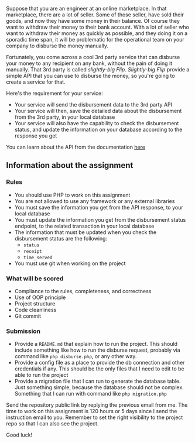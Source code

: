 Suppose that you are an engineer at an online marketplace. In that marketplace, there are a lot of seller. Some of those seller, have sold their goods, and now they have some money in their balance. Of course they want to withdraw their money to their bank account. With a lot of seller who want to withdraw their money as quickly as possible, and they doing it on a sporadic time span, it will be problematic for the operational team on your company to disburse the money manually.

Fortunately, you come across a cool 3rd party service that can disburse your money to any recipient on any bank, without the pain of doing it manually. That 3rd party is called *slightly-big Flip*. *Slightly-big Flip* provide a simple API that you can use to disburse the money, so you're going to create a service for that.

Here's the requirement for your service:

- Your service will send the disbursement data to the 3rd party API
- Your service will then, save the detailed data about the disbursement from the 3rd party, in your local database
- Your service will also have the capability to check the disbursement status, and update the information on your database according to the response you get
    
You can learn about the API from the documentation [here](https://gist.github.com/luqmansungkar/9512940cac53f53bb4a024a1e5f70ef7)

## Information about the assignment

### Rules

- You should use PHP to work on this assignment
- You are not allowed to use any framework or any external libraries
- You must save the information you get from the API response, to your local database
- You must update the information you get from the disbursement status endpoint, to the related transaction in your local database
- The information that must be updated when you check the disbursement status are the following:
    - `status`
    - `receipt`
    - `time_served`
- You must use git when working on the project

### What will be scored

- Compliance to the rules, completeness, and correctness
- Use of OOP principle
- Project structure
- Code cleanliness
- Git commit

### Submission

- Provide a `README.md` that explain how to run the project. This should include something like how to run the disburse request, probably via command like `php disburse.php`, or any other way.
- Provide a config file as a place to provide the db connection and other credentials if any. This should be the only files that I need to edit to be able to run the project
- Provide a migration file that I can run to generate the database table. Just something simple, because the database should not be complex. Something that I can run with command like `php migration.php`

Send the repository public link by replying the previous email from me. The time to work on this assignment is 120 hours or 5 days since I send the instruction email to you. Remember to set the right visibility to the project repo so that I can also see the project.

Good luck!